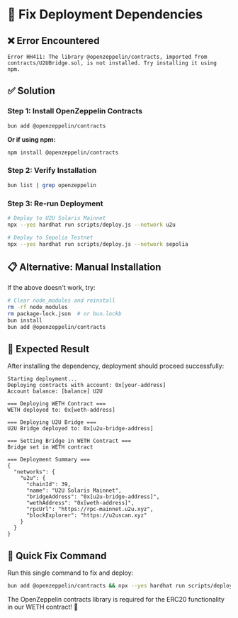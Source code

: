 # 🔧 Fix Deployment Dependencies

## ❌ **Error Encountered**
```
Error HH411: The library @openzeppelin/contracts, imported from contracts/U2UBridge.sol, is not installed. Try installing it using npm.
```

## ✅ **Solution**

### **Step 1: Install OpenZeppelin Contracts**
```bash
bun add @openzeppelin/contracts
```

**Or if using npm:**
```bash
npm install @openzeppelin/contracts
```

### **Step 2: Verify Installation**
```bash
bun list | grep openzeppelin
```

### **Step 3: Re-run Deployment**
```bash
# Deploy to U2U Solaris Mainnet
npx --yes hardhat run scripts/deploy.js --network u2u

# Deploy to Sepolia Testnet
npx --yes hardhat run scripts/deploy.js --network sepolia
```

## 📋 **Alternative: Manual Installation**

If the above doesn't work, try:

```bash
# Clear node_modules and reinstall
rm -rf node_modules
rm package-lock.json  # or bun.lockb
bun install
bun add @openzeppelin/contracts
```

## 🎯 **Expected Result**

After installing the dependency, deployment should proceed successfully:

```
Starting deployment...
Deploying contracts with account: 0x[your-address]
Account balance: [balance] U2U

=== Deploying WETH Contract ===
WETH deployed to: 0x[weth-address]

=== Deploying U2U Bridge ===
U2U Bridge deployed to: 0x[u2u-bridge-address]

=== Setting Bridge in WETH Contract ===
Bridge set in WETH contract

=== Deployment Summary ===
{
  "networks": {
    "u2u": {
      "chainId": 39,
      "name": "U2U Solaris Mainnet",
      "bridgeAddress": "0x[u2u-bridge-address]",
      "wethAddress": "0x[weth-address]",
      "rpcUrl": "https://rpc-mainnet.u2u.xyz",
      "blockExplorer": "https://u2uscan.xyz"
    }
  }
}
```

## 🚀 **Quick Fix Command**

Run this single command to fix and deploy:

```bash
bun add @openzeppelin/contracts && npx --yes hardhat run scripts/deploy.js --network u2u
```

The OpenZeppelin contracts library is required for the ERC20 functionality in our WETH contract! 🔧
